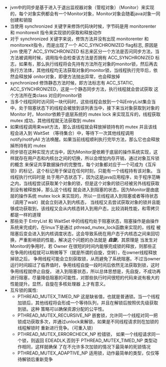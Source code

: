 + jvm中的同步是基于进入于退出监视器对象（管程对象）（Monitor）来实现的，每个对象实例都会有一个Monitor对象，Monitor对象会随着java对象一同
创建和销毁
+ 当使用 synchronized 关键字来修饰代码块时候，字节码是用 monitorenter 和 monitorexit 指令来实现锁的获取和释放动作
+ 对于 synchronized 关键字来说，修饰方法并没有出现 monitorenter 和 monitorexit指令，而是出现了一个 ACC_SYNCHRONIZED flag标志,
原因是 jvm 使用了 ACC_SYNCHRONIZED 标志来区分一个方法是否问同步方法，当方法被调用时候，调用指令会检查该方法是否拥有 ACC_SYNCHRONIZED
标志，如果有，那么执行线程将会先持有方法所在对象的monitor锁，然后再去执行方法体，其他线程均无法获取对象的monitor锁，当线程执行完毕后，依然会释放掉
onitor对象，即便方法抛出异常，也会释放掉
+ synchronized 修饰静态方法时候，即方法标志有 ACC_STATIC, ACC_SYNCHRONIZED，这是一个静态同步方法，执行线程就会尝试获取 这个方法所在类class
对应的monitor锁
+ 当多个线程同时访问同一块代码时，这些线程会放到一个叫EntryList集合当中，处于阻塞状态下的线程会被放到该列表当中，接下来当对象获取到对象的Monitor
时，Monitor依赖于底层系统的 mutex lock 来实现互斥的，线程获取 mutex 成功，其他线程就无法获取到 mutex
+ 如果线程调用来wait方法，那么该线程就会释放掉锁持有的 mutex 并且该线程会进入到 WaitSet （等待集合）中，等待下一次其他线程调用 notify/notifyAll
方法唤醒。如果当前线程顺利执行完毕方法，那么它也会释放掉所持有的 mutex
+ 同步锁在这种实现方式当中，因为Monitor是依赖于底层的操作系统实现，这样就存在用户态和内核台之间的切换，所以会增加内存开销，通过对象互斥锁的概念
来保证共享数据操作的完整性，每个对象都对应于一个可成为《互斥锁》的标记，这个标记用于保证在任何时刻，只能有一个线程持有该对象。 当线程执行代码时是
处于用户态状态下，因为这是java应用程序，处于程序范畴之内，当线程尝试获取某个对象的锁，但是这个对象的锁已经被另外线程获取到没有被释放掉，那么这个线程
就会进入到阻塞的状态，因为Monitor是由底层的操作系统 mutex lock 来实现的，所以一旦线程进入到阻塞或者等待状态（调用了wait）就会立刻进入到内核态，
当线程又去尝试获取对象的锁并且能够成功获取到，该线程又会从内核态转入到用户态，比较消耗性能，和零拷贝都是一样的道理
+ 那些处于 EntryList 和 WaitSet 中的线程均处于阻塞状态，阻塞操作是由操作系统来完成的，在linux下是通过 pthread_mutex_lock函数来实现的，线程
被阻塞后变会进入到内核调度状态，这会导致系统在用户态于内核态之间来回切换，严重影响锁的性能，解决这个问题的办法就是 ***自旋***，其原理是 当发生对
Monitor的争用时，若 Owner 在很短的时间内能够完成锁的释放，则那些正在争用的线程就可以稍微等下（就是所谓的自旋，空转），在owner线程释放掉锁之后，
争用线程可能会立刻获取锁，从而避免了系统阻塞。不过当owner运行时间超过了临界值时，争用线程自旋一段时间后依然无法获取到锁，这时争用线程就停止自旋，
进入到阻塞状态，所以总体思想是，先自旋，不成功再进行阻塞，尽量降低阻塞的可能性，对那些执行时间很短的代码来说有极大的性能提升。显然，自旋在多核处理器
上才有意义。
+ 互斥锁的属性:
   - PTHREAD_MUTEX_TIMED_NP  这是缺省值，也就是普通锁。当一个线程加锁后，其他线程将会形成一个等待队列，并且在解锁后按照优先级获取到锁。这种
   策略可以确保资源分配的公平性。
   - PTHREAD_MUTEX_RECURSIVE_NP   嵌套锁，允许同一个线程对同一把锁成功获取多次，并通过unlock来解锁，如果是不同线程请求则在加锁的线程解锁时
   重新进行竞争。（可重入锁）
   - PTHREAD_MUTEX_ERRORCHECK_NP  检错锁， 如果一个线程请求同一个锁，则返回 EDEADLK,否则于 PTHREAD_MUTEX_TIMED_NP 类型动作相同，这样就确保
   了在不允许多次加锁的情况下最简单的死锁情况
   - PTHREAD_MUTEX_ADAPTIVE_NP 适用锁，动作最简单的类型，仅仅等待解锁后重新竞争
